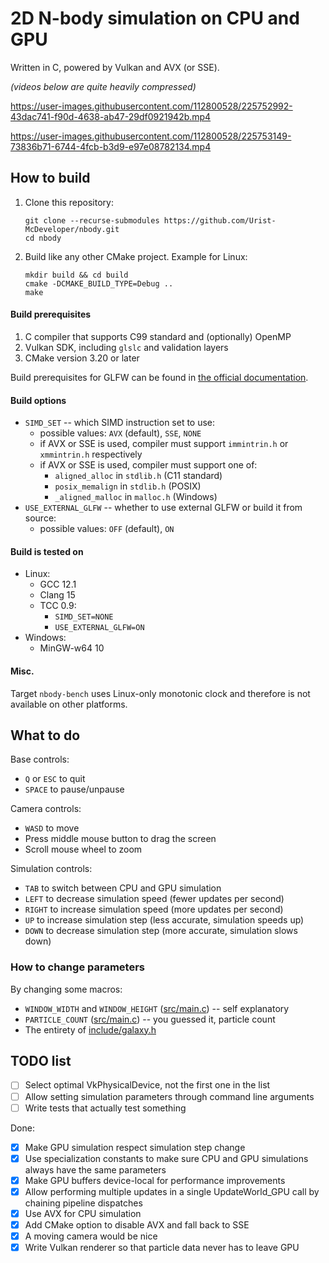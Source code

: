 # 2D N-body simulation on CPU and GPU

Written in C, powered by Vulkan and AVX (or SSE).

*(videos below are quite heavily compressed)*

https://user-images.githubusercontent.com/112800528/225752992-43dac741-f90d-4638-ab47-29df0921942b.mp4

https://user-images.githubusercontent.com/112800528/225753149-73836b71-6744-4fcb-b3d9-e97e08782134.mp4

## How to build

1. Clone this repository:
   ```shell
   git clone --recurse-submodules https://github.com/Urist-McDeveloper/nbody.git
   cd nbody
   ```
2. Build like any other CMake project. Example for Linux:
   ```shell
   mkdir build && cd build
   cmake -DCMAKE_BUILD_TYPE=Debug ..
   make
   ```

#### Build prerequisites

1. C compiler that supports C99 standard and (optionally) OpenMP
2. Vulkan SDK, including `glslc` and validation layers
3. CMake version 3.20 or later

Build prerequisites for GLFW can be found in
[the official documentation](https://www.glfw.org/docs/latest/compile.html#compile_deps).

#### Build options

* `SIMD_SET` -- which SIMD instruction set to use:
  * possible values: `AVX` (default), `SSE`, `NONE`
  * if AVX or SSE is used, compiler must support `immintrin.h` or `xmmintrin.h` respectively
  * if AVX or SSE is used, compiler must support one of:
    * `aligned_alloc` in `stdlib.h` (C11 standard)
    * `posix_memalign` in `stdlib.h` (POSIX)
    * `_aligned_malloc` in `malloc.h` (Windows)
* `USE_EXTERNAL_GLFW` -- whether to use external GLFW or build it from source:
  * possible values: `OFF` (default), `ON`

#### Build is tested on

* Linux:
   * GCC 12.1
   * Clang 15
   * TCC 0.9:
      * `SIMD_SET=NONE`
      * `USE_EXTERNAL_GLFW=ON`
* Windows:
   * MinGW-w64 10

#### Misc.

Target `nbody-bench` uses Linux-only monotonic clock and therefore is not available on other platforms.

## What to do

Base controls:

* `Q` or `ESC` to quit
* `SPACE` to pause/unpause

Camera controls:

* `WASD` to move
* Press middle mouse button to drag the screen
* Scroll mouse wheel to zoom

Simulation controls:

* `TAB` to switch between CPU and GPU simulation
* `LEFT` to decrease simulation speed (fewer updates per second)
* `RIGHT` to increase simulation speed (more updates per second)
* `UP` to increase simulation step (less accurate, simulation speeds up)
* `DOWN` to decrease simulation step (more accurate, simulation slows down)

### How to change parameters

By changing some macros:

* `WINDOW_WIDTH` and `WINDOW_HEIGHT` ([src/main.c](src/main.c#L10)) -- self explanatory
* `PARTICLE_COUNT` ([src/main.c](src/main.c#L13)) -- you guessed it, particle count
* The entirety of [include/galaxy.h](include/galaxy.h)

## TODO list

- [ ] Select optimal VkPhysicalDevice, not the first one in the list
- [ ] Allow setting simulation parameters through command line arguments
- [ ] Write tests that actually test something

Done:

- [x] Make GPU simulation respect simulation step change
- [x] Use specialization constants to make sure CPU and GPU simulations always have the same parameters
- [x] Make GPU buffers device-local for performance improvements
- [x] Allow performing multiple updates in a single UpdateWorld_GPU call by chaining pipeline dispatches
- [x] Use AVX for CPU simulation
- [x] Add CMake option to disable AVX and fall back to SSE
- [x] A moving camera would be nice
- [x] Write Vulkan renderer so that particle data never has to leave GPU
